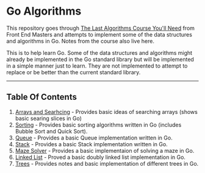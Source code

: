 # Go Algorithms

This repository goes through [The Last Algorithms Course You'll Need](https://frontendmasters.com/courses/algorithms/) from Front End Masters and attempts to implement some of the data structures and algorithms in Go. Notes from the course also live here. 

This is to help learn Go. Some of the data structures and algorithms might already be implemented in the Go standard library but will be implemented in a simple manner just to learn. They are not implemented to attempt to replace or be better than the current standard library.

---

## Table Of Contents

1. [Arrays and Searhcing](./arrays/) - Provides basic ideas of searching arrays (shows basic searing slices in Go)
2. [Sorting](./sorting/) - Provides basic sorting algorithms written in Go (includes Bubble Sort and Quick Sort).
3. [Queue](./queues/) - Provides a basic Queue implementation written in Go.
4. [Stack](./stack/) - Provides a basic Stack implementation written in Go.
5. [Maze Solver](./maze_solver/) - Provides a basic implementaion of solving a maze in Go.
6. [Linked List](./linked_list) - Proved a basic doubly linked list implementation in Go.
7. [Trees](./trees) - Provides notes and basic implementation of different trees in Go.
